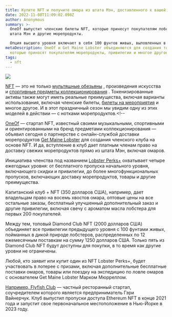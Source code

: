 ```yaml
---
title: Купите NFT и получите омара из штата Мэн, доставленного к вашей двери
date: 2022-11-08T11:09:02.098Z
author: Anonymous
summary: >-
  OneOf выпустит членские билеты NFT, которые принесут покупателям лобстеров из
  штата Мэн и другие морепродукты.

  Опция высшего уровня включает в себя 100 фунтов живых, выловленных в дикой природе омаров, распределенных по 12 ежемесячным поставкам.
metaDescription: OneOf и Get Maine Lobster объединяются для создания токенов,
  которые приносят покупателям морепродукты, привилегии и многое другое.
tags:
  - nft
---
```

![](https://cdn.decrypt.co/resize/1280/wp-content/uploads/2022/11/lobsters-shutterstock-gID_4.png.webp)

[NFT](https://decrypt.co/resources/non-fungible-tokens-nfts-explained-guide-learn-blockchain) — это не только [мультяшные обезьяны](https://decrypt.co/resources/what-is-bored-ape-yacht-club-the-celebrity-nft-of-choice) , произведения искусства и [спортивные предметы коллекционирования](https://decrypt.co/resources/what-is-nba-top-shot-a-beginners-guide-2021) . Токенизированные активы также могут иметь реальные преимущества, включая варианты использования, включая членские билеты, [билеты на мероприятия](https://decrypt.co/91719/coachella-ftx-us-lifetime-festival-passes-nfts-solana) и многое другое. И в этот праздничный сезон мы увидим одну из этих моделей в действии — с нотками морепродуктов.<!--

[OneOf](https://decrypt.co/71929/green-nft-music-platform-whitney-houston-tezos) — стартап NFT, известный своими музыкальными, спортивными и ориентированными на бренд предметами коллекционирования — объявил сегодня о партнерстве с онлайн-службой доставки морепродуктов [Get Maine Lobster](https://getmainelobster.com/) для создания членского клуба на основе NFT. И да, вступление в клуб дает платным членам право на доставку свежих морепродуктов прямо из штата Мэн, включая омаров.

Инициатива членства под названием [Lobster Perks+](https://sports.oneof.com/drops/d79e5de4-76da-468e-95b6-fba8088e50d0/details) охватывает четыре ежегодных уровня: от бесплатного пропуска начального уровня, включающего скидки и привилегии, до более многофункциональных пропусков, включающих доставку морепродуктов, товары и другие преимущества.

Капитанский клуб + NFT (350 долларов США), например, дает владельцам право на восемь хвостов омара, оптовые цены на все остальные заказы, бесплатный улучшенный дополнительный заказ и другие привилегии, включая свечу с ароматом масла лобстера для первых 200 покупателей.

Между тем, топовый Diamond Club NFT (2000 долларов США) объединяет все привилегии предыдущего уровня с 100 фунтами живых, пойманных в дикой природе лобстеров, распределенных по 12 ежемесячным поставкам на сумму 1250 долларов США. Только пять из Diamond Club NFT будут доступны для покупки, в то время как другие уровни не ограничены.

Любой, кто заявит или купит один из NFT Lobster Perks+, будет участвовать в лотерее с призами, включая дополнительные бесплатные поставки омаров, товары или поездку на экспедицию по ловле омаров с основателем Get Maine Lobster Марком Мюрреллом.

[Например, Flyfish Club](https://decrypt.co/100940/gary-vee-veecon-nft-summer-camp) — частный ресторанный стартап, соучредителем которого является предприниматель Гэри Вайнерчук. Клуб выпустил пропуски доступа Ethereum NFT в конце 2021 года и запустит свое первоначальное местоположение в Нью-Йорке в 2023 году.